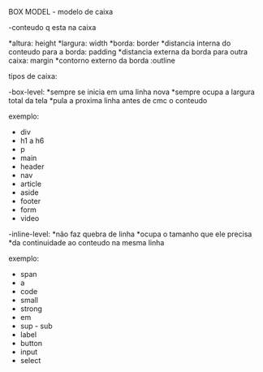  BOX MODEL - modelo de caixa 

 -conteudo q esta na caixa

 *altura: height
 *largura: width
 *borda: border
 *distancia interna do conteudo para a borda: padding
 *distancia externa da borda para outra caixa: margin
 *contorno externo da borda :outline

 tipos de caixa:

 -box-level:
 *sempre se inicia em uma linha nova
 *sempre ocupa a largura total da tela
 *pula a proxima linha antes de cmc o conteudo 

 exemplo: 

 - div
 - h1 a h6
 - p
 - main
 - header
 - nav
 - article
 - aside
 - footer
 - form
 - video


 -inline-level:
 *não faz quebra de linha 
 *ocupa o tamanho que ele precisa
 *da continuidade ao conteudo na mesma linha 

 exemplo: 

 - span
 - a
 - code
 - small 
 - strong
 - em
 - sup - sub
 - label
 - button
 - input
 - select